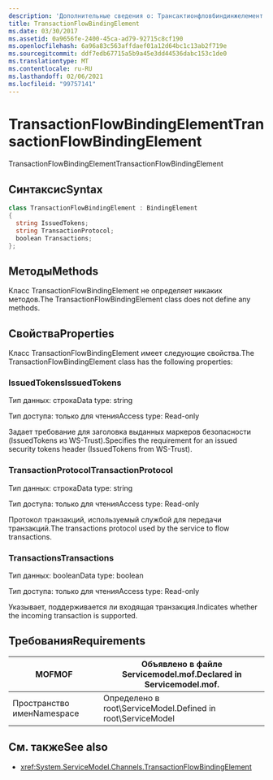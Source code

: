 ```yaml
---
description: 'Дополнительные сведения о: Трансактионфловбиндинжелемент'
title: TransactionFlowBindingElement
ms.date: 03/30/2017
ms.assetid: 0a9656fe-2400-45ca-ad79-92715c8cf190
ms.openlocfilehash: 6a96a83c563affdaef01a12d64bc1c13ab2f719e
ms.sourcegitcommit: ddf7edb67715a5b9a45e3dd44536dabc153c1de0
ms.translationtype: MT
ms.contentlocale: ru-RU
ms.lasthandoff: 02/06/2021
ms.locfileid: "99757141"
---
```

# <a name="transactionflowbindingelement"></a><span data-ttu-id="8779f-103">TransactionFlowBindingElement</span><span class="sxs-lookup"><span data-stu-id="8779f-103">TransactionFlowBindingElement</span></span>

<span data-ttu-id="8779f-104">TransactionFlowBindingElement</span><span class="sxs-lookup"><span data-stu-id="8779f-104">TransactionFlowBindingElement</span></span>  
  
## <a name="syntax"></a><span data-ttu-id="8779f-105">Синтаксис</span><span class="sxs-lookup"><span data-stu-id="8779f-105">Syntax</span></span>  
  
```csharp
class TransactionFlowBindingElement : BindingElement  
{  
  string IssuedTokens;  
  string TransactionProtocol;  
  boolean Transactions;  
};  
```  
  
## <a name="methods"></a><span data-ttu-id="8779f-106">Методы</span><span class="sxs-lookup"><span data-stu-id="8779f-106">Methods</span></span>  

 <span data-ttu-id="8779f-107">Класс TransactionFlowBindingElement не определяет никаких методов.</span><span class="sxs-lookup"><span data-stu-id="8779f-107">The TransactionFlowBindingElement class does not define any methods.</span></span>  
  
## <a name="properties"></a><span data-ttu-id="8779f-108">Свойства</span><span class="sxs-lookup"><span data-stu-id="8779f-108">Properties</span></span>  

 <span data-ttu-id="8779f-109">Класс TransactionFlowBindingElement имеет следующие свойства.</span><span class="sxs-lookup"><span data-stu-id="8779f-109">The TransactionFlowBindingElement class has the following properties:</span></span>  
  
### <a name="issuedtokens"></a><span data-ttu-id="8779f-110">IssuedTokens</span><span class="sxs-lookup"><span data-stu-id="8779f-110">IssuedTokens</span></span>  

 <span data-ttu-id="8779f-111">Тип данных: строка</span><span class="sxs-lookup"><span data-stu-id="8779f-111">Data type: string</span></span>  
  
 <span data-ttu-id="8779f-112">Тип доступа: только для чтения</span><span class="sxs-lookup"><span data-stu-id="8779f-112">Access type: Read-only</span></span>  
  
 <span data-ttu-id="8779f-113">Задает требование для заголовка выданных маркеров безопасности (IssuedTokens из WS-Trust).</span><span class="sxs-lookup"><span data-stu-id="8779f-113">Specifies the requirement for an issued security tokens header (IssuedTokens from WS-Trust).</span></span>  
  
### <a name="transactionprotocol"></a><span data-ttu-id="8779f-114">TransactionProtocol</span><span class="sxs-lookup"><span data-stu-id="8779f-114">TransactionProtocol</span></span>  

 <span data-ttu-id="8779f-115">Тип данных: строка</span><span class="sxs-lookup"><span data-stu-id="8779f-115">Data type: string</span></span>  
  
 <span data-ttu-id="8779f-116">Тип доступа: только для чтения</span><span class="sxs-lookup"><span data-stu-id="8779f-116">Access type: Read-only</span></span>  
  
 <span data-ttu-id="8779f-117">Протокол транзакций, используемый службой для передачи транзакций.</span><span class="sxs-lookup"><span data-stu-id="8779f-117">The transactions protocol used by the service to flow transactions.</span></span>  
  
### <a name="transactions"></a><span data-ttu-id="8779f-118">Transactions</span><span class="sxs-lookup"><span data-stu-id="8779f-118">Transactions</span></span>  

 <span data-ttu-id="8779f-119">Тип данных: boolean</span><span class="sxs-lookup"><span data-stu-id="8779f-119">Data type: boolean</span></span>  
  
 <span data-ttu-id="8779f-120">Тип доступа: только для чтения</span><span class="sxs-lookup"><span data-stu-id="8779f-120">Access type: Read-only</span></span>  
  
 <span data-ttu-id="8779f-121">Указывает, поддерживается ли входящая транзакция.</span><span class="sxs-lookup"><span data-stu-id="8779f-121">Indicates whether the incoming transaction is supported.</span></span>  
  
## <a name="requirements"></a><span data-ttu-id="8779f-122">Требования</span><span class="sxs-lookup"><span data-stu-id="8779f-122">Requirements</span></span>  
  
|<span data-ttu-id="8779f-123">MOF</span><span class="sxs-lookup"><span data-stu-id="8779f-123">MOF</span></span>|<span data-ttu-id="8779f-124">Объявлено в файле Servicemodel.mof.</span><span class="sxs-lookup"><span data-stu-id="8779f-124">Declared in Servicemodel.mof.</span></span>|  
|---------|-----------------------------------|  
|<span data-ttu-id="8779f-125">Пространство имен</span><span class="sxs-lookup"><span data-stu-id="8779f-125">Namespace</span></span>|<span data-ttu-id="8779f-126">Определено в root\ServiceModel.</span><span class="sxs-lookup"><span data-stu-id="8779f-126">Defined in root\ServiceModel</span></span>|  
  
## <a name="see-also"></a><span data-ttu-id="8779f-127">См. также</span><span class="sxs-lookup"><span data-stu-id="8779f-127">See also</span></span>

- <xref:System.ServiceModel.Channels.TransactionFlowBindingElement>

